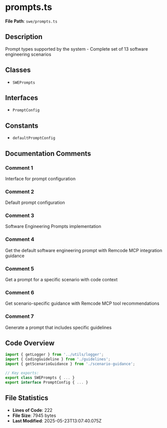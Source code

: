 # prompts.ts

**File Path**: `swe/prompts.ts`

## Description

Prompt types supported by the system - Complete set of 13 software engineering scenarios

## Classes

- `SWEPrompts`

## Interfaces

- `PromptConfig`

## Constants

- `defaultPromptConfig`

## Documentation Comments

### Comment 1

Interface for prompt configuration

### Comment 2

Default prompt configuration

### Comment 3

Software Engineering Prompts implementation

### Comment 4

Get the default software engineering prompt with Remcode MCP integration guidance

### Comment 5

Get a prompt for a specific scenario with code context

### Comment 6

Get scenario-specific guidance with Remcode MCP tool recommendations

### Comment 7

Generate a prompt that includes specific guidelines

## Code Overview

```typescript
import { getLogger } from '../utils/logger';
import { CodingGuideline } from './guidelines';
import { getScenarioGuidance } from './scenario-guidance';

// Key exports:
export class SWEPrompts { ... }
export interface PromptConfig { ... }
```

## File Statistics

- **Lines of Code**: 222
- **File Size**: 7945 bytes
- **Last Modified**: 2025-05-23T13:07:40.075Z


